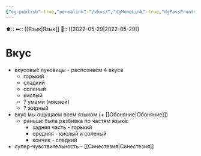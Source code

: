 ```yaml
---
{"dg-publish":true,"permalink":"/vkus/","dgHomeLink":true,"dgPassFrontmatter":false}
---
```



⬆::
⬅:: [[Язык|Язык]]
📅:: [[2022-05-29|2022-05-29]]

# Вкус
- вкусовые луковицы - распознаем 4 вкуса
	- горький
	- сладкий
	- соленый
	- кислый
	- ? умами (мясной)
	- ? жирный
- вкус мы ощущаем всем языком (+ [[Обоняние|Обоняние]])
	- раньше была разбивка по частям языка:
		- задняя часть - горький
		- средняя - кислый и соленый
		- кончик - сладкий
- супер-чувствительность - [[Синестезия|Синестезия]]